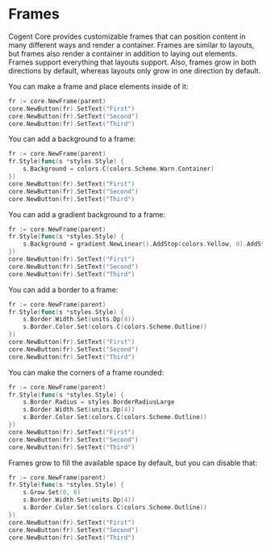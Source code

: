 # Frames

Cogent Core provides customizable frames that can position content in many different ways and render a container. Frames are similar to layouts, but frames also render a container in addition to laying out elements. Frames support everything that layouts support. Also, frames grow in both directions by default, whereas layouts only grow in one direction by default.

You can make a frame and place elements inside of it:

```Go
fr := core.NewFrame(parent)
core.NewButton(fr).SetText("First")
core.NewButton(fr).SetText("Second")
core.NewButton(fr).SetText("Third")
```

You can add a background to a frame:

```Go
fr := core.NewFrame(parent)
fr.Style(func(s *styles.Style) {
    s.Background = colors.C(colors.Scheme.Warn.Container)
})
core.NewButton(fr).SetText("First")
core.NewButton(fr).SetText("Second")
core.NewButton(fr).SetText("Third")
```

You can add a gradient background to a frame:

```Go
fr := core.NewFrame(parent)
fr.Style(func(s *styles.Style) {
    s.Background = gradient.NewLinear().AddStop(colors.Yellow, 0).AddStop(colors.Orange, 0.5).AddStop(colors.Red, 1)
})
core.NewButton(fr).SetText("First")
core.NewButton(fr).SetText("Second")
core.NewButton(fr).SetText("Third")
```

You can add a border to a frame:

```Go
fr := core.NewFrame(parent)
fr.Style(func(s *styles.Style) {
    s.Border.Width.Set(units.Dp(4))
    s.Border.Color.Set(colors.C(colors.Scheme.Outline))
})
core.NewButton(fr).SetText("First")
core.NewButton(fr).SetText("Second")
core.NewButton(fr).SetText("Third")
```

You can make the corners of a frame rounded:

```Go
fr := core.NewFrame(parent)
fr.Style(func(s *styles.Style) {
    s.Border.Radius = styles.BorderRadiusLarge
    s.Border.Width.Set(units.Dp(4))
    s.Border.Color.Set(colors.C(colors.Scheme.Outline))
})
core.NewButton(fr).SetText("First")
core.NewButton(fr).SetText("Second")
core.NewButton(fr).SetText("Third")
```

Frames grow to fill the available space by default, but you can disable that:

```Go
fr := core.NewFrame(parent)
fr.Style(func(s *styles.Style) {
    s.Grow.Set(0, 0)
    s.Border.Width.Set(units.Dp(4))
    s.Border.Color.Set(colors.C(colors.Scheme.Outline))
})
core.NewButton(fr).SetText("First")
core.NewButton(fr).SetText("Second")
core.NewButton(fr).SetText("Third")
```
